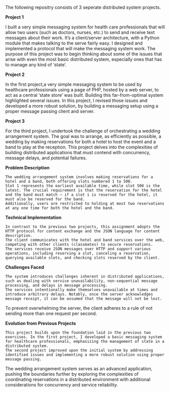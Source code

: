 The following repositry consists of 3 seperate distributed system projects.

**Project 1**

  I built a very simple messaging system for health care professionals that will allow two users (such as doctors, nurses, etc.) to send and receive text messages about their work.
  It’s a client/server architecture, with a Python module that makes talking to the serve fairly easy. I designed and implemented a protocol that will make the messaging system work.
  The purpose of this project was to begin thinking about some of the issues that arise with even the most basic distributed system, especially ones that has to manage any kind of ‘state’.

**Project 2**

  In the first project,a very simple messaging system to be used by healthcare professionals using a page of PHP, hosted by a web server, to act as a central ‘state store’ was built. Building this
  far-from-optimal system highlighted several issues. In this project, I revised those issues and developed a more robust solution, by building a messaging setup using a proper message passing client and server.

**Project 3**

  For the third project, I undertook the challenge of orchestrating a wedding arrangement system.
  The goal was to arrange, as efficiently as possible, a wedding by making reservations for both a hotel to host the event and a band to play at the reception.
  This project delves into the complexities of building distributed applications that must contend with concurrency, message delays, and potential failures.

  **Problem Description**
  
    The wedding arrangement system involves making reservations for a hotel and a band, both offering slots numbered 1 to 500.
    Slot 1 represents the earliest available time, while slot 500 is the latest. The crucial requirement is that the reservation for the hotel and the band must match — if a slot i is reserved for the hotel, it must also be reserved for the band.
    Additionally, users are restricted to holding at most two reservations at any one time for both the hotel and the band.

  **Technical Implementation**
  
    In contrast to the previous two projects, this assignment adopts the HTTP protocol for content exchange and the JSON language for content description.
    The client communicates with the hotel and band services over the web, competing with other clients (classmates) to secure reservations.
    The services receive JSON messages over HTTP and support various operations, including reserving a slot, canceling a reservation, querying available slots, and checking slots reserved by the client.

  **Challenges Faced**
  
    The system introduces challenges inherent in distributed applications, such as dealing with service unavailability, non-sequential message processing, and delays in message processing.
    The services intentionally make themselves unavailable at times and introduce arbitrary delays. Notably, once the server acknowledges message receipt, it can be assumed that the message will not be lost.

  To prevent overwhelming the server, the client adheres to a rule of not sending more than one request per second.

  **Evolution from Previous Projects**
  
    This project builds upon the foundation laid in the previous two exercises. In the first project, I developed a basic messaging system for healthcare professionals, emphasizing the management of state in a distributed system.
    The second project improved upon the initial system by addressing identified issues and implementing a more robust solution using proper message passing.

  The wedding arrangement system serves as an advanced application, pushing the boundaries further by exploring the complexities of coordinating reservations in a distributed environment with additional considerations for concurrency and service reliability.
